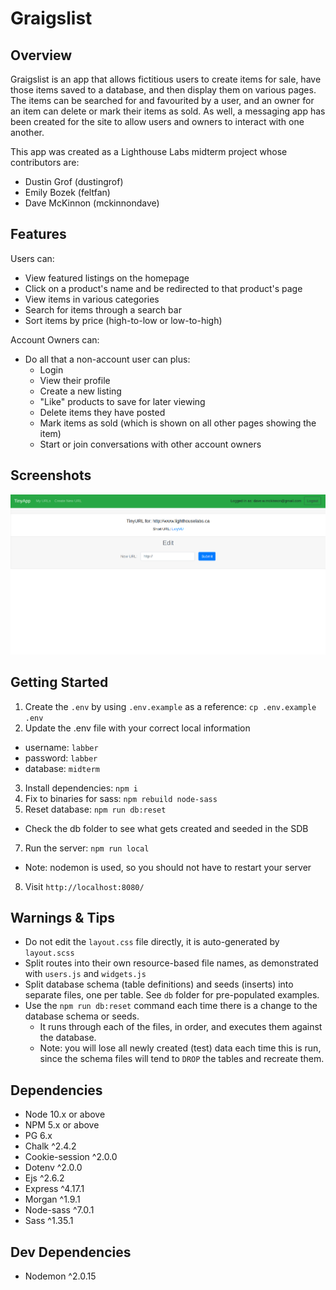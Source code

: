 # Graigslist

## Overview

Graigslist is an app that allows fictitious users to create items for sale, have those items saved to a database, and then display them on various pages. The items can be searched for and favourited by a user, and an owner for an item can delete or mark their items as sold. As well, a messaging app has been created for the site to allow users and owners to interact with one another.

This app was created as a Lighthouse Labs midterm project whose contributors are:
- Dustin Grof (dustingrof)
- Emily Bozek (feltfan)
- Dave McKinnon (mckinnondave)

## Features

Users can:
- View featured listings on the homepage
- Click on a product's name and be redirected to that product's page
- View items in various categories
- Search for items through a search bar
- Sort items by price (high-to-low or low-to-high)

Account Owners can:
- Do all that a non-account user can plus:
  - Login
  - View their profile
  - Create a new listing
  - "Like" products to save for later viewing
  - Delete items they have posted
  - Mark items as sold (which is shown on all other pages showing the item)
  - Start or join conversations with other account owners

## Screenshots

!["Screenshot of New Short URL page"](https://github.com/mckinnondave/tinyapp/blob/master/docs/newURL.png?raw=true)

## Getting Started

1. Create the `.env` by using `.env.example` as a reference: `cp .env.example .env`
2. Update the .env file with your correct local information

- username: `labber`
- password: `labber`
- database: `midterm`

3. Install dependencies: `npm i`
4. Fix to binaries for sass: `npm rebuild node-sass`
5. Reset database: `npm run db:reset`

- Check the db folder to see what gets created and seeded in the SDB

7. Run the server: `npm run local`

- Note: nodemon is used, so you should not have to restart your server

8. Visit `http://localhost:8080/`

## Warnings & Tips

- Do not edit the `layout.css` file directly, it is auto-generated by `layout.scss`
- Split routes into their own resource-based file names, as demonstrated with `users.js` and `widgets.js`
- Split database schema (table definitions) and seeds (inserts) into separate files, one per table. See `db` folder for pre-populated examples.
- Use the `npm run db:reset` command each time there is a change to the database schema or seeds.
  - It runs through each of the files, in order, and executes them against the database.
  - Note: you will lose all newly created (test) data each time this is run, since the schema files will tend to `DROP` the tables and recreate them.

## Dependencies

- Node 10.x or above
- NPM 5.x or above
- PG 6.x
- Chalk ^2.4.2
- Cookie-session ^2.0.0
- Dotenv ^2.0.0
- Ejs ^2.6.2
- Express ^4.17.1
- Morgan ^1.9.1
- Node-sass ^7.0.1
- Sass ^1.35.1

## Dev Dependencies

- Nodemon ^2.0.15


